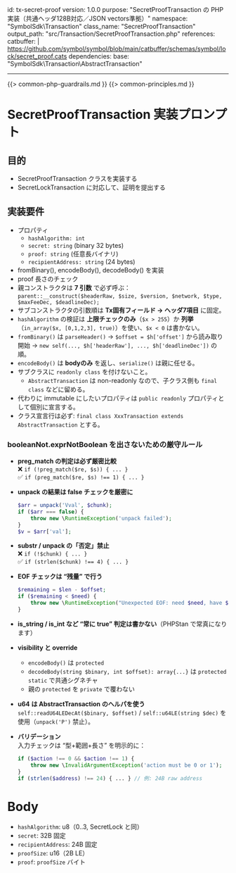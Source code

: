 id: tx-secret-proof
version: 1.0.0
purpose: "SecretProofTransaction の PHP 実装（共通ヘッダ128B対応／JSON vectors準拠）"
namespace: "SymbolSdk\\Transaction"
class_name: "SecretProofTransaction"
output_path: "src/Transaction/SecretProofTransaction.php"
references:
  catbuffer: |
    https://github.com/symbol/symbol/blob/main/catbuffer/schemas/symbol/lock/secret_proof.cats
dependencies:
  base:   "SymbolSdk\\Transaction\\AbstractTransaction"

---
{{> common-php-guardrails.md }}
{{> common-principles.md }}

# SecretProofTransaction 実装プロンプト

## 目的
- SecretProofTransaction クラスを実装する
- SecretLockTransaction に対応して、証明を提出する

## 実装要件
- プロパティ
  - `hashAlgorithm: int`
  - `secret: string` (binary 32 bytes)
  - `proof: string` (任意長バイナリ)
  - `recipientAddress: string` (24 bytes)
- fromBinary(), encodeBody(), decodeBody() を実装
- proof 長さのチェック
- 親コンストラクタは **7 引数** で必ず呼ぶ：
  `parent::__construct($headerRaw, $size, $version, $network, $type, $maxFeeDec, $deadlineDec);`
- サブコンストラクタの引数順は **Tx固有フィールド → ヘッダ7項目** に固定。
- `hashAlgorithm` の検証は **上限チェックのみ**（`$x > 255`）か **列挙**（`in_array($x, [0,1,2,3], true)`）を使い、`$x < 0` は書かない。
- `fromBinary()` は `parseHeader()` → `$offset = $h['offset']` から読み取り開始 → `new self(..., $h['headerRaw'], ..., $h['deadlineDec'])` の順。
- `encodeBody()` は **bodyのみ** を返し、`serialize()` は親に任せる。
- サブクラスに `readonly class` を付けないこと。
  - `AbstractTransaction` は non-readonly なので、子クラス側も `final class` などに留める。
- 代わりに immutable にしたいプロパティは `public readonly` プロパティとして個別に宣言する。
- クラス宣言行は必ず:
  `final class XxxTransaction extends AbstractTransaction`
  とする。

### booleanNot.exprNotBoolean を出さないための厳守ルール

- **preg_match の判定は必ず厳密比較**  
  ❌ `if (!preg_match($re, $s)) { ... }`  
  ✅ `if (preg_match($re, $s) !== 1) { ... }`

- **unpack の結果は false チェックを厳密に**  
  ```php
  $arr = unpack('Vval', $chunk);
  if ($arr === false) {
      throw new \RuntimeException('unpack failed');
  }
  $v = $arr['val'];
  ```

- **substr / unpack の「否定」禁⽌**  
  ❌ `if (!$chunk) { ... }`  
  ✅ `if (strlen($chunk) !== 4) { ... }`

- **EOF チェックは “残量” で行う**  
  ```php
  $remaining = $len - $offset;
  if ($remaining < $need) {
      throw new \RuntimeException("Unexpected EOF: need $need, have $remaining");
  }
  ```

- **is_string / is_int など “常に true” 判定は書かない**（PHPStan で常真になります）

- **visibility と override**  
  - `encodeBody()` は `protected`  
  - `decodeBody(string $binary, int $offset): array{...}` は `protected static` で共通シグネチャ  
  - 親の `protected` を `private` で覆わない

- **u64 は AbstractTransaction のヘルパを使う**  
  `self::readU64LEDecAt($binary, $offset)` / `self::u64LE(string $dec)` を使用（`unpack('P')` 禁止）。

- **バリデーション**  
  入力チェックは “型+範囲+長さ” を明示的に：  
  ```php
  if ($action !== 0 && $action !== 1) {
      throw new \InvalidArgumentException('action must be 0 or 1');
  }
  if (strlen($address) !== 24) { ... } // 例: 24B raw address
  ```

# Body
- `hashAlgorithm`: u8（0..3, SecretLock と同）
- `secret`: 32B 固定
- `recipientAddress`: 24B 固定
- `proofSize`: u16（2B LE）
- `proof`: `proofSize` バイト
